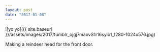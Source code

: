 ```yaml
---
layout: post
date: "2017-01-08"
---
```


![yo yo]({{ site.baseurl }}/assets/images/2017/tumblr_ojgj7maovS1r16syio1_1280-1024x576.jpg)

Making a reindeer head for the front door.
